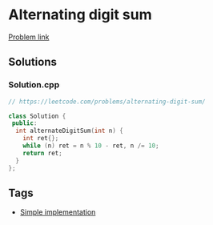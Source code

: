 # Alternating digit sum

[Problem link](https://leetcode.com/problems/alternating-digit-sum/)

## Solutions


### Solution.cpp
```cpp
// https://leetcode.com/problems/alternating-digit-sum/

class Solution {
 public:
  int alternateDigitSum(int n) {
    int ret{};
    while (n) ret = n % 10 - ret, n /= 10;
    return ret;
  }
};
```
## Tags

* [Simple implementation](/Collections/simple-implementation.md#simple-implementation)
